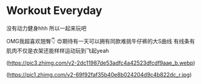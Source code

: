# Workout Everyday

没有动力健身hhh  所以一起来玩吧

OMG我超喜欢翘臀👇 😍期待有一天可以拥有同款难挑牛仔裤的大S曲线 有线条有肌肉不仅是衣架还能样样运动玩到飞起yeah

(https://pic3.zhimg.com/v2-2dc11987de53adfc4a42523dfcdf9aae_b.webp)

(https://pic1.zhimg.com/v2-69f92faf35b40e8b024204d9c4b822dc_r.jpg)
